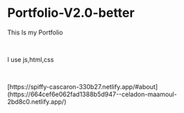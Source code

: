 # Portfolio-V2.0-better

<p>This Is my Portfolio</p>
<br>
<p>I use js,html,css</p>
<br>
<p>[https://spiffy-cascaron-330b27.netlify.app/#about](https://664cef6e062fad1388b5d947--celadon-maamoul-2bd8c0.netlify.app/)</p>
